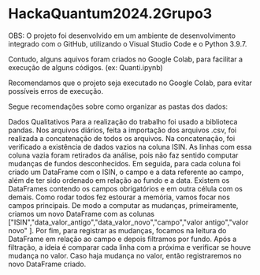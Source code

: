 # HackaQuantum2024.2Grupo3

OBS: O projeto foi desenvolvido em um ambiente de desenvolvimento integrado com o GitHub, utilizando o Visual Studio Code e o Python 3.9.7.

Contudo, alguns aquivos foram criados no Google Colab, para facilitar a execução de alguns códigos. (ex: Quanti.ipynb)

Recomendamos que o projeto seja executado no Google Colab, para evitar possíveis erros de execução.

Segue recomendações sobre como organizar as pastas dos dados:


Dados Qualitativos
Para a realização do trabalho foi usado a biblioteca pandas. Nos arquivos diários, feita a importação dos arquivos .csv, foi realizada a concatenação de todos os arquivos.
Na concatenação, foi verificado a existência de dados vazios na coluna ISIN. As linhas com essa coluna vazia foram retirados da análise, pois não faz sentido computar mudanças de fundos desconhecidos.
Em seguida, para cada coluna foi criado um DataFrame com o ISIN, o campo e a data referente ao campo, além de ter sido ordenado em relação ao fundo e a data. Existem os DataFrames contendo os campos obrigatórios e em outra célula com os demais. Como rodar todos fez estourar a memória, vamos focar nos campos principais. De modo a computar as mudanças, primeiramente, criamos um novo DataFrame com as colunas ["ISIN","data_valor_antigo","data_valor_novo","campo","valor antigo","valor novo" ].
Por fim, para registrar as mudanças, focamos na leitura do DataFrame em relação ao campo e depois filtramos por fundo. Após a filtração, a ideia é comparar cada linha com a próxima e verificar se houve mudança no valor. Caso haja mudança no valor, então registraremos no novo DataFrame criado.
